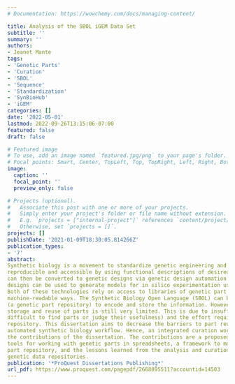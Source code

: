 ```yaml
---
# Documentation: https://wowchemy.com/docs/managing-content/

title: Analysis of the SBOL iGEM Data Set
subtitle: ''
summary: ''
authors:
- Jeanet Mante
tags:
- 'Genetic Parts'
- 'Curation'
- 'SBOL'
- 'Sequence'
- 'Standardization'
- 'SynBioHub'
- 'iGEM'
categories: []
date: '2022-05-01'
lastmod: 2022-09-26T13:15:06-07:00
featured: false
draft: false

# Featured image
# To use, add an image named `featured.jpg/png` to your page's folder.
# Focal points: Smart, Center, TopLeft, Top, TopRight, Left, Right, BottomLeft, Bottom, BottomRight.
image:
  caption: ''
  focal_point: ''
  preview_only: false

# Projects (optional).
#   Associate this post with one or more of your projects.
#   Simply enter your project's folder or file name without extension.
#   E.g. `projects = ["internal-project"]` references `content/project/deep-learning/index.md`.
#   Otherwise, set `projects = []`.
projects: []
publishDate: '2021-01-09T18:30:05.814266Z'
publication_types:
- '7'
abstract:
Synthetic biology is a movement to standardize genetic engineering and make it more
reproducible and accessible by using functional descriptions of desired circuits. Such descriptions
can then be converted to genetic designs via genetic design automation tools. Subsequently, the genetic
designs can be used to generate models for in silico experimentation using automatic model generators.
Both of these technologies rely on access to libraries of genetic part information encoded in standard, 
machine-readable ways. The Synthetic Biology Open Language (SBOL) can be used together with SynBioHub 
(a genetic part repository) to encode and store the information. However, the use of SynBioHub for the 
storage and reuse of parts is still very limited. This is due to insufficient metadata (making it 
difficult to find parts or judge their usefulness) and the effort required to submit parts to the 
repository. This dissertation aims to decrease the barriers to part reuse and thus enable a more 
automated synthetic biology workflow. Hence, an integrated curation workflow is proposed based on 
the contributions of the dissertation. The contributions are a proposed SBOL Data Content Standard, 
tools for working with genetic parts in spreadsheets, a framework to modularly extend the SynBioHub 
part repository, and the lessons learned from the analysis and curation of data from existing 
genetic data repositories.
publication: '*ProQuest Dissertations Publishing*'
url_pdf: https://www.proquest.com/pagepdf/2668895511?accountid=14503
---
```

